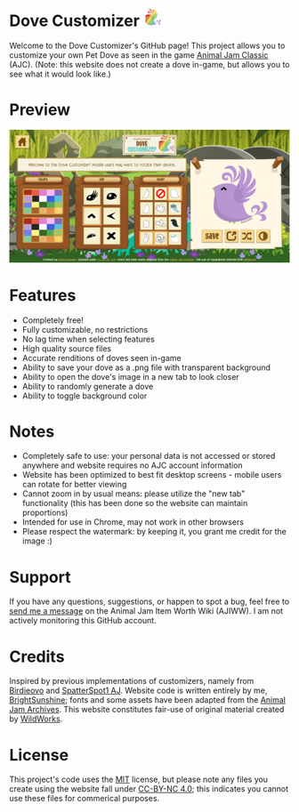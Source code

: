 # Dove Customizer ![Rainbow Dove](https://github.com/ajc-pet-customizers/dove/blob/main/misc_assets/favicon-32x32.png)
Welcome to the Dove Customizer's GitHub page! This project allows you to customize your own Pet Dove as seen in the game [Animal Jam Classic](https://classic.animaljam.com/en) (AJC). (Note: this website does not create a dove in-game, but allows you to see what it would look like.)

# Preview
![Preview](https://github.com/ajc-pet-customizers/dove/blob/main/misc_assets/dove%20customizer%20preview.PNG)

# Features
* Completely free!
* Fully customizable, no restrictions
* No lag time when selecting features
* High quality source files
* Accurate renditions of doves seen in-game
* Ability to save your dove as a .png file with transparent background
* Ability to open the dove's image in a new tab to look closer
* Ability to randomly generate a dove
* Ability to toggle background color

# Notes
* Completely safe to use: your personal data is not accessed or stored anywhere and website requires no AJC account information
* Website has been optimized to best fit desktop screens - mobile users can rotate for better viewing
* Cannot zoom in by usual means: please utilize the "new tab" functionality (this has been done so the website can maintain proportions)
* Intended for use in Chrome, may not work in other browsers
* Please respect the watermark: by keeping it, you grant me credit for the image :)

# Support
If you have any questions, suggestions, or happen to spot a bug, feel free to [send me a message](https://aj-item-worth.fandom.com/wiki/Message_Wall:BrightSunshine) on the Animal Jam Item Worth Wiki (AJIWW). I am not actively monitoring this GitHub account.

# Credits
Inspired by previous implementations of customizers, namely from [Birdieovo](https://aj-item-worth.fandom.com/wiki/User:Birdieovo) and [SpatterSpot1 AJ](https://aj-item-worth.fandom.com/wiki/User:SpatterSpot1_AJ%27s_other_ac_bc_she_frogot_her_login). Website code is written entirely by me, [BrightSunshine](https://aj-item-worth.fandom.com/wiki/User:BrightSunshine); fonts and some assets have been adapted from the [Animal Jam Archives](https://www.animaljamarchives.com/). This website constitutes fair-use of original material created by [WildWorks](https://www.wildworks.com/).

# License
This project's code uses the [MIT](https://choosealicense.com/licenses/mit/) license, but please note any files you create using the website fall under [CC-BY-NC 4.0](https://creativecommons.org/licenses/by-nc/4.0/); this indicates you cannot use these files for commerical purposes.
